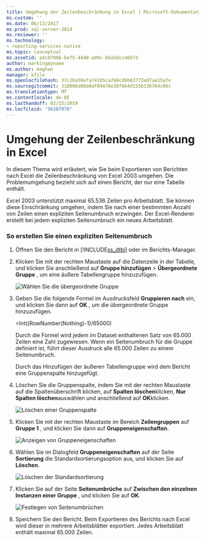 ```yaml
---
title: Umgehung der Zeilenbeschränkung in Excel | Microsoft-Dokumentation
ms.custom: ''
ms.date: 06/13/2017
ms.prod: sql-server-2014
ms.reviewer: ''
ms.technology:
- reporting-services-native
ms.topic: conceptual
ms.assetid: a4c8700b-bef5-4440-a99c-bba5dcc46bfd
author: markingmyname
ms.author: maghan
manager: kfile
ms.openlocfilehash: 37c20a59efa741b5ca768cd6b63773ad7aa15afe
ms.sourcegitcommit: 31800ba0bb0af09476e38f6b4d155b136764c06c
ms.translationtype: MT
ms.contentlocale: de-DE
ms.lasthandoff: 02/15/2019
ms.locfileid: "56287976"
---
```

# <a name="work-around-the-excel-row-limitation"></a>Umgehung der Zeilenbeschränkung in Excel
  In diesem Thema wird erläutert, wie Sie beim Exportieren von Berichten nach Excel die Zeilenbeschränkung von Excel 2003 umgehen. Die Problemumgehung bezieht sich auf einen Bericht, der nur eine Tabelle enthält.  
  
 Excel 2003 unterstützt maximal 65.536 Zeilen pro Arbeitsblatt. Sie können diese Einschränkung umgehen, indem Sie nach einer bestimmten Anzahl von Zeilen einen expliziten Seitenumbruch erzwingen. Der Excel-Renderer erstellt bei jedem expliziten Seitenumbruch ein neues Arbeitsblatt.  
  
### <a name="to-create-an-explicit-page-break"></a>So erstellen Sie einen expliziten Seitenumbruch  
  
1.  Öffnen Sie den Bericht in [!INCLUDE[ss_dtbi](../../includes/ss-dtbi-md.md)] oder im Berichts-Manager.  
  
2.  Klicken Sie mit der rechten Maustaste auf die Datenzeile in der Tabelle, und klicken Sie anschließend auf **Gruppe hinzufügen** > **Übergeordnete Gruppe** , um eine äußere Tabellengruppe hinzuzufügen.  
  
     ![Wählen Sie die übergeordnete Gruppe](../media/datarow-selectparentgroup.png "Select the Parent Group")  
  
3.  Geben Sie die folgende Formel im Ausdrucksfeld **Gruppieren nach** ein, und klicken Sie dann auf **OK** , um die übergeordnete Gruppe hinzuzufügen.  
  
     =Int((RowNumber(Nothing)-1)/65000)  
  
     Durch die Formel wird jedem im Dataset enthaltenen Satz von 65.000 Zeilen eine Zahl zugewiesen. Wenn ein Seitenumbruch für die Gruppe definiert ist, führt dieser Ausdruck alle 65.000 Zeilen zu einem Seitenumbruch.  
  
     Durch das Hinzufügen der äußeren Tabellengruppe wird dem Bericht eine Gruppenspalte hinzugefügt.  
  
4.  Löschen Sie die Gruppenspalte, indem Sie mit der rechten Maustaste auf die Spaltenüberschrift klicken, auf **Spalten löschen**klicken, **Nur Spalten löschen**auswählen und anschließend auf **OK**klicken.  
  
     ![Löschen einer Gruppenspalte](../media/groupcolumn-delete-updated.png "Delete a group column")  
  
5.  Klicken Sie mit der rechten Maustaste im Bereich **Zeilengruppen** auf **Gruppe 1** , und klicken Sie dann auf **Gruppeneigenschaften**.  
  
     ![Anzeigen von Gruppeneigenschaften](../media/groupproperties-updated.png "View group properties")  
  
6.  Wählen Sie im Dialogfeld **Gruppeneigenschaften** auf der Seite **Sortierung** die Standardsortierungsoption aus, und klicken Sie auf **Löschen**.  
  
     ![Löschen der Standardsortierung](../media/groupproperties-sorting-updated.png "Delete default sorting")  
  
7.  Klicken Sie auf der Seite **Seitenumbrüche** auf **Zwischen den einzelnen Instanzen einer Gruppe** , und klicken Sie auf **OK**.  
  
     ![Festlegen von Seitenumbrüchen](../media/groupproperties-pagebreaks-updated.png "Set page breaks")  
  
8.  Speichern Sie den Bericht. Beim Exportieren des Berichts nach Excel wird dieser in mehrere Arbeitsblätter exportiert. Jedes Arbeitsblatt enthält maximal 65.000 Zeilen.  
  
  
